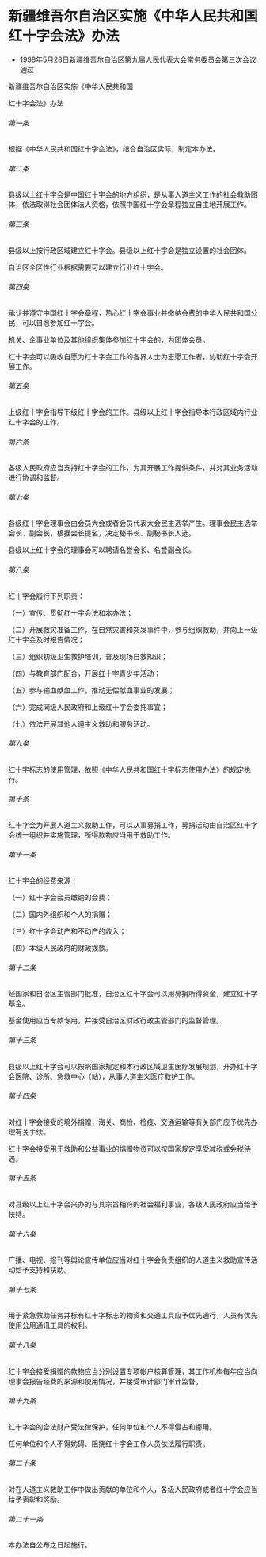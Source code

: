 # 新疆维吾尔自治区实施《中华人民共和国红十字会法》办法

- 1998年5月28日新疆维吾尔自治区第九届人民代表大会常务委员会第三次会议通过

<!-- INFO END -->

新疆维吾尔自治区实施《中华人民共和国

红十字会法》办法

###### 第一条

根据《中华人民共和国红十字会法》，结合自治区实际，制定本办法。

###### 第二条

县级以上红十字会是中国红十字会的地方组织，是从事人道主义工作的社会救助团体，依法取得社会团体法人资格，依照中国红十字会章程独立自主地开展工作。

###### 第三条

县级以上按行政区域建立红十字会。县级以上红十字会是独立设置的社会团体。

自治区全区性行业根据需要可以建立行业红十字会。

###### 第四条

承认并遵守中国红十字会章程，热心红十字会事业并缴纳会费的中华人民共和国公民，可以自愿参加红十字会。

机关、企事业单位及其他组织集体参加红十字会的，为团体会员。

红十字会可以吸收自愿为红十字会工作的各界人士为志愿工作者，协助红十字会开展工作。

###### 第五条

上级红十字会指导下级红十字会的工作。县级以上红十字会指导本行政区域内行业红十字会的工作。

###### 第六条

各级人民政府应当支持红十字会的工作，为其开展工作提供条件，并对其业务活动进行协调和监督。

###### 第七条

各级红十字会理事会由会员大会或者会员代表大会民主选举产生。理事会民主选举会长、副会长，根据会长提名，决定秘书长、副秘书长人选。

县级以上红十字会的理事会可以聘请名誉会长、名誉副会长。

###### 第八条

红十字会履行下列职责：

（一）宣传、贯彻红十字会法和本办法；

（二）开展救灾准备工作，在自然灾害和突发事件中，参与组织救助，并向上一级红十字会及时报告情况；

（三）组织初级卫生救护培训，普及现场自救知识；

（四）与教育部门配合，开展红十字青少年活动；

（五）参与输血献血工作，推动无偿献血事业的发展；

（六）完成同级人民政府和上级红十字会委托事宜；

（七）依法开展其他人道主义救助和服务活动。

###### 第九条

红十字标志的使用管理，依照《中华人民共和国红十字标志使用办法》的规定执行。

###### 第十条

红十字会为开展人道主义救助工作，可以从事募捐工作，募捐活动由自治区红十字会统一组织并实施管理，所得款物应当用于救助工作。

###### 第十一条

红十字会的经费来源：

（一）红十字会会员缴纳的会费；

（二）国内外组织和个人的捐赠；

（三）红十字会动产和不动产的收入；

（四）本级人民政府的财政拨款。

###### 第十二条

经国家和自治区主管部门批准，自治区红十字会可以用募捐所得资金，建立红十字基金。

基金使用应当专款专用，并接受自治区财政行政主管部门的监督管理。

###### 第十三条

县级以上红十字会可以按照国家规定和本行政区域卫生医疗发展规划，开办红十字会医院、诊所、急救中心（站），从事人道主义医疗救护工作。

###### 第十四条

对红十字会接受的境外捐赠，海关、商检、检疫、交通运输等有关部门应予优先办理有关手续。

红十字会接受用于救助和公益事业的捐赠物资可以按国家规定享受减税或免税待遇。

###### 第十五条

对县级以上红十字会兴办的与其宗旨相符的社会福利事业，各级人民政府应当给予扶持。

###### 第十六条

广播、电视、报刊等舆论宣传单位应当对红十字会负责组织的人道主义救助宣传活动给予支持和扶助。

###### 第十七条

用于紧急救助任务并标有红十字标志的物资和交通工具应予优先通行，人员有优先使用公用通讯工具的权利。

###### 第十八条

红十字会接受捐赠的款物应当分别设置专项帐户核算管理，其工作机构每年应当向理事会报告经费的来源和使用情况，并接受审计部门审计监督。

###### 第十九条

红十字会的合法财产受法律保护，任何单位和个人不得侵占和挪用。

任何单位和个人不得妨碍、阻挠红十字会工作人员依法履行职责。

###### 第二十条

对在人道主义救助工作中做出贡献的单位和个人，各级人民政府或者红十字会应当给予表彰和奖励。

###### 第二十一条

本办法自公布之日起施行。
